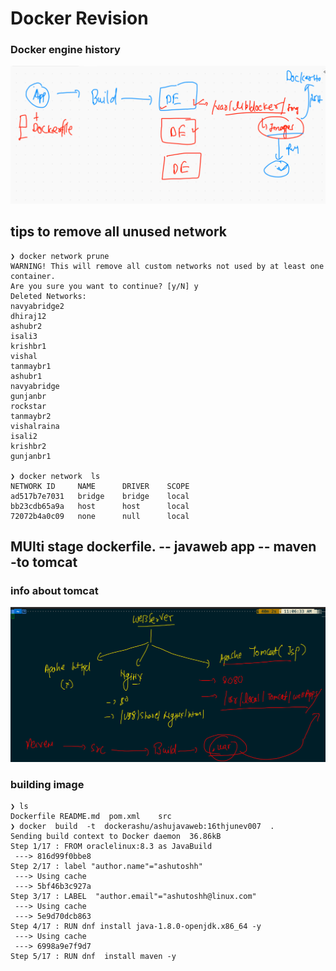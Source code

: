 # Docker Revision 

### Docker engine history 

<img src="rev.png">

## tips to remove all unused network 

```
❯ docker network prune
WARNING! This will remove all custom networks not used by at least one container.
Are you sure you want to continue? [y/N] y
Deleted Networks:
navyabridge2
dhiraj12
ashubr2
isali3
krishbr1
vishal
tanmaybr1
ashubr1
navyabridge
gunjanbr
rockstar
tanmaybr2
vishalraina
isali2
krishbr2
gunjanbr1

❯ docker network  ls
NETWORK ID     NAME      DRIVER    SCOPE
ad517b7e7031   bridge    bridge    local
bb23cdb65a9a   host      host      local
72072b4a0c09   none      null      local

```

## MUlti stage dockerfile. -- javaweb app -- maven -to tomcat 

### info about tomcat 

<img src="tomcat.png">

### building image

```
❯ ls
Dockerfile README.md  pom.xml    src
❯ docker  build  -t  dockerashu/ashujavaweb:16thjunev007  .
Sending build context to Docker daemon  36.86kB
Step 1/17 : FROM oraclelinux:8.3 as JavaBuild
 ---> 816d99f0bbe8
Step 2/17 : label "author.name"="ashutoshh"
 ---> Using cache
 ---> 5bf46b3c927a
Step 3/17 : LABEL  "author.email"="ashutoshh@linux.com"
 ---> Using cache
 ---> 5e9d70dcb863
Step 4/17 : RUN dnf install java-1.8.0-openjdk.x86_64 -y
 ---> Using cache
 ---> 6998a9e7f9d7
Step 5/17 : RUN dnf  install maven -y


```



